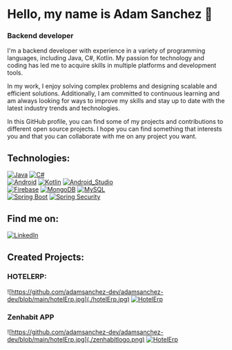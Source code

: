 # Hello, my name is Adam Sanchez 👋
### Backend developer

I'm a backend developer with experience in a variety of programming languages, including Java, C#, Kotlin. My passion for technology and coding has led me to acquire skills in multiple platforms and development tools.

In my work, I enjoy solving complex problems and designing scalable and efficient solutions. Additionally, I am committed to continuous learning and am always looking for ways to improve my skills and stay up to date with the latest industry trends and technologies.

In this GitHub profile, you can find some of my projects and contributions to different open source projects. I hope you can find something that interests you and that you can collaborate with me on any project you want.

## Technologies:
[![Java](https://img.shields.io/badge/Java-F80000?style=for-the-badge&logo=oracle&logoColor=white&labelColor=101010)]()
[![C#](https://img.shields.io/badge/C%23-8B008B?style=for-the-badge&logo=c-sharp&logoColor=white&labelColor=101010)]()
</br>
[![Android](https://img.shields.io/badge/Android-3DDC84?style=for-the-badge&logo=android&logoColor=white&labelColor=101010)]()
[![Kotlin](https://img.shields.io/badge/Kotlin-0095D5?style=for-the-badge&logo=kotlin&logoColor=white&labelColor=101010)]()
[![Android_Studio](https://img.shields.io/badge/Android_Studio-3DDC84?style=for-the-badge&logo=android-studio&logoColor=white&labelColor=101010)]()
</br>
[![Firebase](https://img.shields.io/badge/Firebase-FFCA28?style=for-the-badge&logo=firebase&logoColor=white&labelColor=101010)]()
[![MongoDB](https://img.shields.io/badge/MongoDB-47A248?style=for-the-badge&logo=mongodb&logoColor=white&labelColor=101010)]()
[![MySQL](https://img.shields.io/badge/MySQL-4479A1?style=for-the-badge&logo=mysql&logoColor=white&labelColor=101010)]()
</br>
[![Spring Boot](https://img.shields.io/badge/Spring_Boot-6DB33F?style=for-the-badge&logo=spring-boot&logoColor=white&labelColor=101010)]()
[![Spring Security](https://img.shields.io/badge/Spring_Security-6DB33F?style=for-the-badge&logo=spring-security&logoColor=white&labelColor=101010)]()
</br>


## Find me on:

[![LinkedIn](https://img.shields.io/badge/LinkedIn-Adam_Sanchez-0077B5?style=for-the-badge&logo=linkedin&logoColor=white&labelColor=101010)](https://www.linkedin.com/in/adamsanchezp/)

## Created Projects:

### HOTELERP:

![https://github.com/adamsanchez-dev/adamsanchez-dev/blob/main/hotelErp.jpg](./hotelErp.jpg)
[![HotelErp](https://img.shields.io/badge/HOTELERP-232F3E?style=for-the-badge&logo=github&logoColor=white&labelColor=101010)](https://github.com/adamsanchez-dev/HotelERP-SpringBoot)

### Zenhabit APP

![https://github.com/adamsanchez-dev/adamsanchez-dev/blob/main/hotelErp.jpg](./zenhabitlogo.png)
[![HotelErp](https://img.shields.io/badge/ZenHabit-232F3E?style=for-the-badge&logo=github&logoColor=white&labelColor=101010)](https://github.com/adamsanchez-dev/zenhabit)

